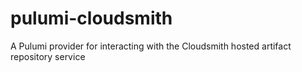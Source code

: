 # pulumi-cloudsmith
A Pulumi provider for interacting with the Cloudsmith hosted artifact repository service
